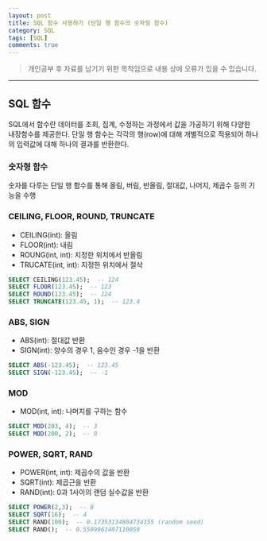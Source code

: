 ```yaml
---
layout: post
title: SQL 함수 사용하기 (단일 행 함수의 숫자형 함수)
category: SQL
tags: [SQL]
comments: true
---
```


> 개인공부 후 자료를 남기기 위한 목적임으로 내용 상에 오류가 있을 수 있습니다.    

<hr>

## SQL 함수

SQL에서 함수란 데이터를 조회, 집계, 수정하는 과정에서 값을 가공하기 위해 다양한 내장함수를 제공한다. 단일 행 함수는 각각의 행(row)에 대해 개별적으로 적용되어 하나의 입력값에 대해 하나의 결과를 반환한다. 


### 숫자형 함수

숫자를 다루는 단일 행 함수를 통해 올림, 버림, 반올림, 절대값, 나머지, 제곱수 등의 기능을 수행


### CEILING, FLOOR, ROUND, TRUNCATE

- CEILING(int): 올림
- FLOOR(int): 내림
- ROUNG(int, int): 지정한 위치에서 반올림 
- TRUCATE(int, int): 지정한 위치에서 절삭

```sql 
SELECT CEILING(123.45);  -- 124
SELECT FLOOR(123.45);  -- 123
SELECT ROUND(123.45);  -- 124
SELECT TRUNCATE(123.45, 1);  -- 123.4
```


### ABS, SIGN

- ABS(int): 절대값 반환 
- SIGN(int): 양수의 경우 1, 음수인 경우 -1을 반환

```sql
SELECT ABS(-123.45);  -- 123.45
SELECT SIGN(-123.45);  -- -1
```


### MOD

- MOD(int, int): 나머지를 구하는 함수 

```sql 
SELECT MOD(203, 4);  -- 3
SELECT MOD(200, 2);  -- 0
```


### POWER, SQRT, RAND

- POWER(int, int): 제곱수의 값을 반환
- SQRT(int): 제곱근을 반환
- RAND(int): 0과 1사이의 랜덤 실수값을 반환

```sql 
SELECT POWER(2,3);  -- 8
SELECT SQRT(16);  -- 4
SELECT RAND(100);  -- 0.17353134804734155 (random seed)
SELECT RAND();  -- 0.5599961407110059
```



